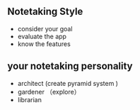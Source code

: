## Notetaking Style

- consider your goal
- evaluate the app
- know the features

## your notetaking  personality
- architect  (create pyramid system )
- gardener （explore）
- librarian
